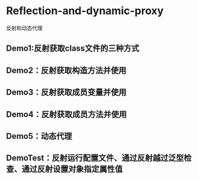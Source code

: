 # Reflection-and-dynamic-proxy
反射和动态代理
## Demo1:反射获取class文件的三种方式
## Demo2：反射获取构造方法并使用
## Demo3：反射获取成员变量并使用
## Demo4：反射获取成员方法并使用
## Demo5：动态代理
## DemoTest：反射运行配置文件、通过反射越过泛型检查、通过反射设置对象指定属性值
